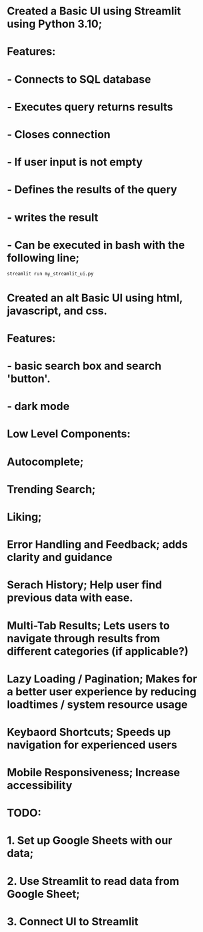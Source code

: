 # Created a Basic UI using Streamlit using Python 3.10;
# Features:
# - Connects to SQL database
# - Executes query returns results
# - Closes connection
# - If user input is not empty
#   - Defines the results of the query
#   - writes the result
# - Can be executed in bash with the following line;
    streamlit run my_streamlit_ui.py

# Created an alt Basic UI using html, javascript, and css.
# Features:
#  - basic search box and search 'button'.
#  - dark mode



# Low Level Components:

# Autocomplete;
# Trending Search;
# Liking;
# Error Handling and Feedback; adds clarity and guidance
# Serach History; Help user find previous data with ease.
# Multi-Tab Results; Lets users to navigate through results from different categories (if applicable?)
# Lazy Loading / Pagination; Makes for a better user experience by reducing loadtimes / system resource usage
# Keybaord Shortcuts; Speeds up navigation for experienced users
# Mobile Responsiveness; Increase accessibility

# TODO:
# 1. Set up Google Sheets with our data;
# 2. Use Streamlit to read data from Google Sheet;
# 3. Connect UI to Streamlit